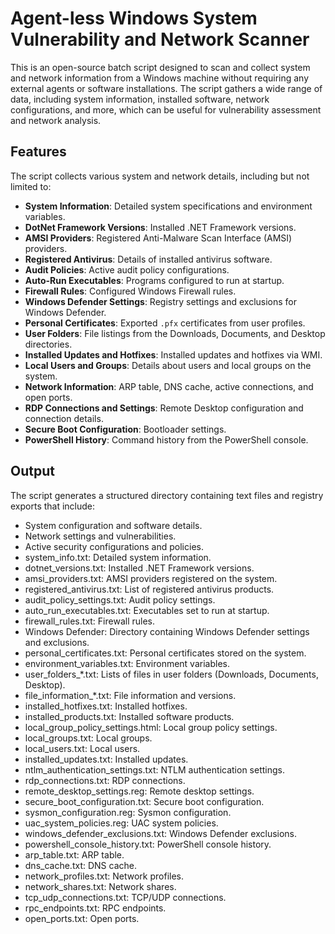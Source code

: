 # Agent-less Windows System Vulnerability and Network Scanner

This is an open-source batch script designed to scan and collect system and network information from a Windows machine without requiring any external agents or software installations. The script gathers a wide range of data, including system information, installed software, network configurations, and more, which can be useful for vulnerability assessment and network analysis.
## Features

The script collects various system and network details, including but not limited to:

- **System Information**: Detailed system specifications and environment variables.
- **DotNet Framework Versions**: Installed .NET Framework versions.
- **AMSI Providers**: Registered Anti-Malware Scan Interface (AMSI) providers.
- **Registered Antivirus**: Details of installed antivirus software.
- **Audit Policies**: Active audit policy configurations.
- **Auto-Run Executables**: Programs configured to run at startup.
- **Firewall Rules**: Configured Windows Firewall rules.
- **Windows Defender Settings**: Registry settings and exclusions for Windows Defender.
- **Personal Certificates**: Exported `.pfx` certificates from user profiles.
- **User Folders**: File listings from the Downloads, Documents, and Desktop directories.
- **Installed Updates and Hotfixes**: Installed updates and hotfixes via WMI.
- **Local Users and Groups**: Details about users and local groups on the system.
- **Network Information**: ARP table, DNS cache, active connections, and open ports.
- **RDP Connections and Settings**: Remote Desktop configuration and connection details.
- **Secure Boot Configuration**: Bootloader settings.
- **PowerShell History**: Command history from the PowerShell console.


## Output

The script generates a structured directory containing text files and registry exports that include:

- System configuration and software details.
- Network settings and vulnerabilities.
- Active security configurations and policies.
- system_info.txt: Detailed system information.
- dotnet_versions.txt: Installed .NET Framework versions.
- amsi_providers.txt: AMSI providers registered on the system.
- registered_antivirus.txt: List of registered antivirus products.
- audit_policy_settings.txt: Audit policy settings.
- auto_run_executables.txt: Executables set to run at startup.
- firewall_rules.txt: Firewall rules.
- Windows Defender\: Directory containing Windows Defender settings and exclusions.
- personal_certificates.txt: Personal certificates stored on the system.
- environment_variables.txt: Environment variables.
- user_folders_*.txt: Lists of files in user folders (Downloads, Documents, Desktop).
- file_information_*.txt: File information and versions.
- installed_hotfixes.txt: Installed hotfixes.
- installed_products.txt: Installed software products.
- local_group_policy_settings.html: Local group policy settings.
- local_groups.txt: Local groups.
- local_users.txt: Local users.
- installed_updates.txt: Installed updates.
- ntlm_authentication_settings.txt: NTLM authentication settings.
- rdp_connections.txt: RDP connections.
- remote_desktop_settings.reg: Remote desktop settings.
- secure_boot_configuration.txt: Secure boot configuration.
- sysmon_configuration.reg: Sysmon configuration.
- uac_system_policies.reg: UAC system policies.
- windows_defender_exclusions.txt: Windows Defender exclusions.
- powershell_console_history.txt: PowerShell console history.
- arp_table.txt: ARP table.
- dns_cache.txt: DNS cache.
- network_profiles.txt: Network profiles.
- network_shares.txt: Network shares.
- tcp_udp_connections.txt: TCP/UDP connections.
- rpc_endpoints.txt: RPC endpoints.
- open_ports.txt: Open ports.



